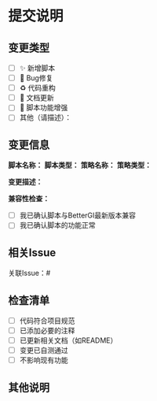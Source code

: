 # 提交说明

## 变更类型
<!-- 请选择适用的类型 -->
- [ ] ✨ 新增脚本
- [ ] 🐛 Bug修复
- [ ] ♻️ 代码重构
- [ ] 📝 文档更新
- [ ] 🚀 脚本功能增强
- [ ] 其他（请描述）：

## 变更信息

**脚本名称：** <!-- （仅地图追踪和JS脚本需要填写）请填写脚本名称 -->
**脚本类型：** <!-- （仅地图追踪和JS脚本需要填写）请填写脚本类型，地图追踪、JS脚本，战斗策略，卡组策略 -->
**策略名称：** <!-- （仅战斗策略和卡组策略需要填写）请填写策略名称 -->
**策略类型：** <!-- （仅战斗策略和卡组策略需要填写）请填写策略类型 -->

**变更描述：**
<!-- 请详细描述功能变更 -->

**兼容性检查：**
- [ ] 我已确认脚本与BetterGI最新版本兼容
- [ ] 我已确认脚本的功能正常

## 相关Issue
<!-- 如果有相关的Issue，请链接 -->

关联Issue：#

## 检查清单
- [ ] 代码符合项目规范
- [ ] 已添加必要的注释
- [ ] 已更新相关文档（如README）
- [ ] 变更已自测通过
- [ ] 不影响现有功能

## 其他说明
<!-- 任何其他需要说明的信息 -->